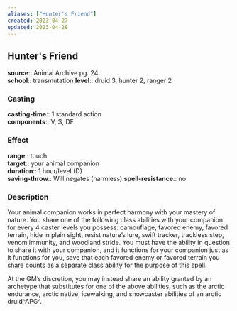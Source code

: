 ```yaml
---
aliases: ["Hunter's Friend"]
created: 2023-04-27
updated: 2023-04-28
---
```


## Hunter's Friend

**source**:: Animal Archive pg. 24  
**school**:: transmutation
**level**:: druid 3, hunter 2, ranger 2

### Casting

**casting-time**:: 1 standard action  
**components**:: V, S, DF

### Effect

**range**:: touch  
**target**:: your animal companion  
**duration**:: 1 hour/level (D)  
**saving-throw**:: Will negates (harmless)
**spell-resistance**:: no

### Description

Your animal companion works in perfect harmony with your mastery of nature. You share one of the following class abilities with your companion for every 4 caster levels you possess: camouflage, favored enemy, favored terrain, hide in plain sight, resist nature’s lure, swift tracker, trackless step, venom immunity, and woodland stride. You must have the ability in question to share it with your companion, and it functions for your companion just as it functions for you, save that each favored enemy or favored terrain you share counts as a separate class ability for the purpose of this spell.  
  
At the GM’s discretion, you may instead share an ability granted by an archetype that substitutes for one of the above abilities, such as the arctic endurance, arctic native, icewalking, and snowcaster abilities of an arctic druid^APG^.
